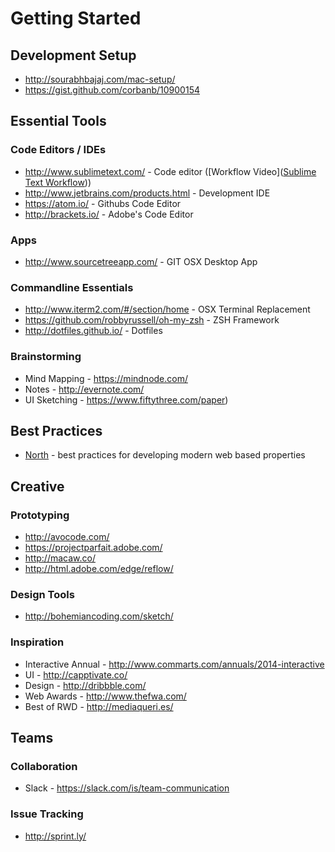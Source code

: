 # Getting Started

## Development Setup
* http://sourabhbajaj.com/mac-setup/
* https://gist.github.com/corbanb/10900154

## Essential Tools

### Code Editors / IDEs
* http://www.sublimetext.com/ - Code editor ([Workflow Video]([Sublime Text Workflow](https://tutsplus.com/course/improve-workflow-in-sublime-text-2/)))
* http://www.jetbrains.com/products.html - Development IDE
* https://atom.io/ - Githubs Code Editor
* http://brackets.io/ - Adobe's Code Editor

### Apps
* http://www.sourcetreeapp.com/ - GIT OSX Desktop App

### Commandline Essentials
* http://www.iterm2.com/#/section/home - OSX Terminal Replacement
* https://github.com/robbyrussell/oh-my-zsh - ZSH Framework
* http://dotfiles.github.io/ - Dotfiles

### Brainstorming
* Mind Mapping - https://mindnode.com/
* Notes - http://evernote.com/
* UI Sketching - https://www.fiftythree.com/paper)

## Best Practices
* [North](http://pointnorth.io/) - best practices for developing modern web based properties


## Creative

### Prototyping
* http://avocode.com/
* https://projectparfait.adobe.com/
* http://macaw.co/
* http://html.adobe.com/edge/reflow/

### Design Tools
* http://bohemiancoding.com/sketch/

### Inspiration
* Interactive Annual - http://www.commarts.com/annuals/2014-interactive
* UI - http://capptivate.co/
* Design - http://dribbble.com/
* Web Awards - http://www.thefwa.com/
* Best of RWD - http://mediaqueri.es/


## Teams

### Collaboration
* Slack - https://slack.com/is/team-communication

### Issue Tracking
* http://sprint.ly/

